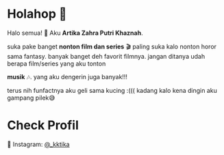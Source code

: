 # Holahop 👋
Halo semua! 👋 Aku **Artika Zahra Putri Khaznah**.  

suka pake banget **nonton film dan series** 🎬 
paling suka kalo nonton horor sama fantasy. banyak banget deh favorit filmnya. jangan ditanya udah berapa film/series yang aku tonton

**musik** 🎶. yang aku dengerin juga banyak!!!

terus nih funfactnya aku geli sama kucing :((( kadang kalo kena dingin aku gampang pilek😅

# Check Profil
📸 Instagram: [@_kktika](https://instagram.com/_kktika)
